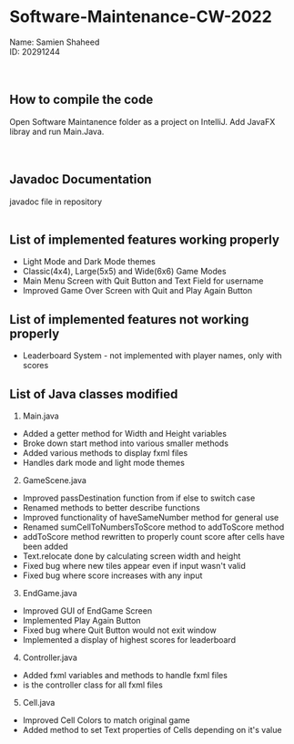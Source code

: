 # Software-Maintenance-CW-2022
 
Name: Samien Shaheed<br/>
ID: 20291244<br/>
<br/>
<br/>

## How to compile the code <br/>
Open Software Maintanence folder as a project on IntelliJ. Add JavaFX libray and run Main.Java. <br/>
<br/>
<br/>

## Javadoc Documentation <br/>
javadoc file in repository
<br/>
<br/>

## List of implemented features working properly <br/>
* Light Mode and Dark Mode themes
* Classic(4x4), Large(5x5) and Wide(6x6) Game Modes
* Main Menu Screen with Quit Button and Text Field for username
* Improved Game Over Screen with Quit and Play Again Button

## List of implemented features not working properly <br/>
* Leaderboard System - not implemented with player names, only with scores

## List of Java classes modified
1. Main.java
  *  Added a getter method for Width and Height variables
  *  Broke down start method into various smaller methods
  *  Added various methods to display fxml files
  *  Handles dark mode and light mode themes  
2. GameScene.java
  * Improved passDestination function from if else to switch case
  * Renamed methods to better describe functions
  * Improved functionality of haveSameNumber method for general use
  * Renamed sumCellToNumbersToScore method to addToScore method
  * addToScore method rewritten to properly count score after cells have been added
  * Text.relocate done by calculating screen width and height
  * Fixed bug where new tiles appear even if input wasn't valid
  * Fixed bug where score increases with any input  
3. EndGame.java
  * Improved GUI of EndGame Screen
  * Implemented Play Again Button
  * Fixed bug where Quit Button would not exit window
  * Implemented a display of highest scores for leaderboard  
4. Controller.java
  * Added fxml variables and methods to handle fxml files
  * is the controller class for all fxml files  
5. Cell.java
  * Improved Cell Colors to match original game
  * Added method to set Text properties of Cells depending on it's value
